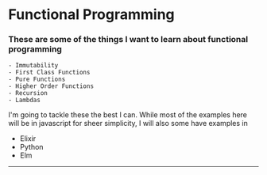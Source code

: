 # Functional Programming

<h3> These are some of the things I want to learn about functional programming </h3>

```
- Immutability
- First Class Functions
- Pure Functions
- Higher Order Functions
- Recursion
- Lambdas
```


<p> I'm going to tackle these the best I can. While most of the examples here will be in javascript for sheer simplicity, I will also some have examples in </p> 
<ul>
  <li>Elixir</li>
  <li>Python</li>
  <li>Elm</li>
</ul>
<hr>
